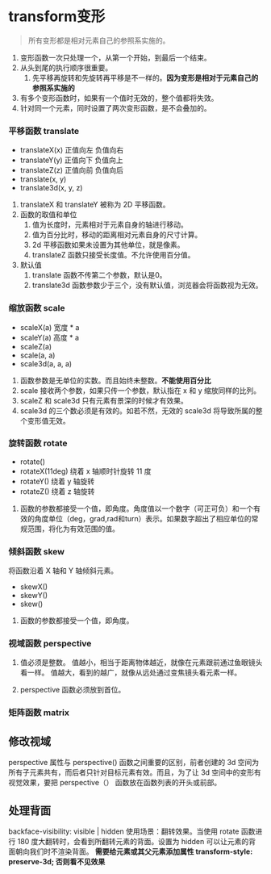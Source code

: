 # transform变形

> 所有变形都是相对元素自己的参照系实施的。

1. 变形函数一次只处理一个，从第一个开始，到最后一个结束。
2. 从头到尾的执行顺序很重要。
    1. 先平移再旋转和先旋转再平移是不一样的。**因为变形是相对于元素自己的参照系实施的**
3. 有多个变形函数时，如果有一个值时无效的，整个值都将失效。
4. 针对同一个元素，同时设置了两次变形函数，是不会叠加的。

### 平移函数 translate

* translateX(x) 正值向左 负值向右
* translateY(y) 正值向下 负值向上
* translateZ(z) 正值向前 负值向后
* translate(x, y)
* translate3d(x, y, z)

1. translateX 和 translateY 被称为 2D 平移函数。
2. 函数的取值和单位
    1. 值为长度时，元素相对于元素自身的轴进行移动。 
    2. 值为百分比时，移动的距离相对元素自身的尺寸计算。
    3. 2d 平移函数如果未设置为其他单位，就是像素。
    4. translateZ 函数只接受长度值。不允许使用百分值。
3. 默认值
    1. translate 函数不传第二个参数，默认是0。
    2. translate3d 函数参数少于三个，没有默认值，浏览器会将函数视为无效。
    

### 缩放函数 scale

* scaleX(a) 宽度 * a
* scaleY(a) 高度 * a 
* scaleZ(a)
* scale(a, a)
* scale3d(a, a, a)

1. 函数参数是无单位的实数。而且始终未整数。**不能使用百分比**
2. scale 接收两个参数，如果只传一个参数，默认指在 x 和 y 缩放同样的比列。
3. scaleZ 和 scale3d 只有元素有景深的时候才有效果。
4. scale3d 的三个数必须是有效的。如若不然，无效的 scale3d 将导致所属的整个变形值无效。

### 旋转函数 rotate

* rotate()
* rotateX(11deg) 绕着 x 轴顺时针旋转 11 度 
* rotateY() 绕着 y 轴旋转
* rotateZ() 绕着 z 轴旋转

1. 函数的参数都接受一个值，即角度。角度值以一个数字（可正可负）和一个有效的角度单位（deg，grad,rad和turn）表示。如果数字超出了相应单位的常规范围，将化为有效范围的值。

### 倾斜函数 skew

将函数沿着 X 轴和 Y 轴倾斜元素。

* skewX()
* skewY()
* skew()

1. 函数的参数都接受一个值，即角度。

### 视域函数 perspective

1. 值必须是整数。
    值越小，相当于距离物体越近，就像在元素跟前通过鱼眼镜头看一样。
       值越大，看到的越广，就像从远处通过变焦镜头看元素一样。

2. perspective 函数必须放到首位。

### 矩阵函数 matrix

## 修改视域

perspective 属性与 perspective() 函数之间重要的区别，前者创建的 3d 空间为所有子元素共有，而后者只针对目标元素有效。而且，为了让 3d 空间中的变形有视觉效果，要把 perspective（） 函数放在函数列表的开头或前部。

## 处理背面

backface-visibility: visible | hidden
使用场景：翻转效果。当使用 rotate 函数进行 180 度大翻转时，会看到所翻转元素的背面。设置为 hidden 可以让元素的背面朝向我们时不渲染背面。
**需要给元素或其父元素添加属性 transform-style: preserve-3d; 否则看不见效果**
